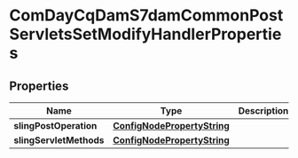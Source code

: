 

# ComDayCqDamS7damCommonPostServletsSetModifyHandlerProperties

## Properties

Name | Type | Description | Notes
------------ | ------------- | ------------- | -------------
**slingPostOperation** | [**ConfigNodePropertyString**](ConfigNodePropertyString.md) |  |  [optional]
**slingServletMethods** | [**ConfigNodePropertyString**](ConfigNodePropertyString.md) |  |  [optional]



